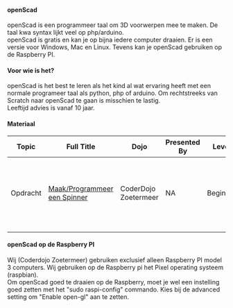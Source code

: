 #### openScad

openScad is een programmeer taal om 3D voorwerpen mee te maken. De taal
kwa syntax lijkt veel op php/arduino.  
openScad is gratis en kan je op bijna iedere computer draaien. Er is een
versie voor Windows, Mac en Linux. Tevens kan je openScad gebruiken op
de Raspberry PI.  

#### Voor wie is het?

openScad is het best te leren als het kind al wat ervaring heeft met een
normale programeer taal als python, php of arduino. Om rechtstreeks van
Scratch naar openScad te gaan is misschien te lastig.  
Leeftijd advies is vanaf 10
jaar.  

#### Materiaal

| Topic    | Full Title                                                                                              | Dojo                 | Presented By | Level    | Language | Description                                                                                                                                                 | Type         | Category |
| -------- | ------------------------------------------------------------------------------------------------------- | -------------------- | ------------ | -------- | -------- | ----------------------------------------------------------------------------------------------------------------------------------------------------------- | ------------ | -------- |
| Opdracht | [Maak/Programmeer een Spinner](https://drive.google.com/drive/u/3/folders/0B-NwRJ9NsROUWTF3aTlydkFCZkU) | CoderDojo Zoetermeer | NA           | Beginner | Dutch    | Leuke beginners opdracht voor openScad om een Spinner to programmeren/ontwerpen. Een spinner is een vrij eenvoudig voorwerp en kan ook snel geprint worden. | Dojo Created | Tutorial |
|          |                                                                                                         |                      |              |          |          |                                                                                                                                                             |              |          |

#### openScad op de Raspberry PI

Wij (Coderdojo Zoetermeer) gebruiken exclusief alleen Raspberry PI model
3 computers. Wij gebruiken op de Raspberry pi het Pixel operating
systeem (raspbian).  
Om openScad goed te draaien op de Raspberry, moet je wel een instelling
goed zetten met het "sudo raspi-config" commando. Kies bij de advanced
setting om "Enable open-gl" aan te zetten.
